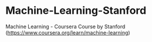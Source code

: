 # Machine-Learning-Stanford
Machine Learning  - Coursera Course by Stanford (https://www.coursera.org/learn/machine-learning)
